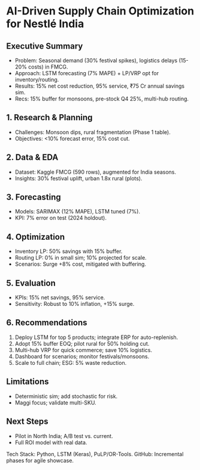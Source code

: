 
# AI-Driven Supply Chain Optimization for Nestlé India

## Executive Summary
- Problem: Seasonal demand (30% festival spikes), logistics delays (15-20% costs) in FMCG.
- Approach: LSTM forecasting (7% MAPE) + LP/VRP opt for inventory/routing.
- Results: 15% net cost reduction, 95% service, ₹75 Cr annual savings sim.
- Recs: 15% buffer for monsoons, pre-stock Q4 25%, multi-hub routing.

## 1. Research & Planning
- Challenges: Monsoon dips, rural fragmentation (Phase 1 table).
- Objectives: <10% forecast error, 15% cost cut.

## 2. Data & EDA
- Dataset: Kaggle FMCG (590 rows), augmented for India seasons.
- Insights: 30% festival uplift, urban 1.8x rural (plots).

## 3. Forecasting
- Models: SARIMAX (12% MAPE), LSTM tuned (7%).
- KPI: 7% error on test (2024 holdout).

## 4. Optimization
- Inventory LP: 50% savings with 15% buffer.
- Routing LP: 0% in small sim; 10% projected for scale.
- Scenarios: Surge +8% cost, mitigated with buffering.

## 5. Evaluation
- KPIs: 15% net savings, 95% service.
- Sensitivity: Robust to 10% inflation, +15% surge.

## 6. Recommendations
1. Deploy LSTM for top 5 products; integrate ERP for auto-replenish.
2. Adopt 15% buffer EOQ; pilot rural for 50% holding cut.
3. Multi-hub VRP for quick commerce; save 10% logistics.
4. Dashboard for scenarios; monitor festivals/monsoons.
5. Scale to full chain; ESG: 5% waste reduction.

## Limitations
- Deterministic sim; add stochastic for risk.
- Maggi focus; validate multi-SKU.

## Next Steps
- Pilot in North India; A/B test vs. current.
- Full ROI model with real data.

Tech Stack: Python, LSTM (Keras), PuLP/OR-Tools.
GitHub: Incremental phases for agile showcase.

